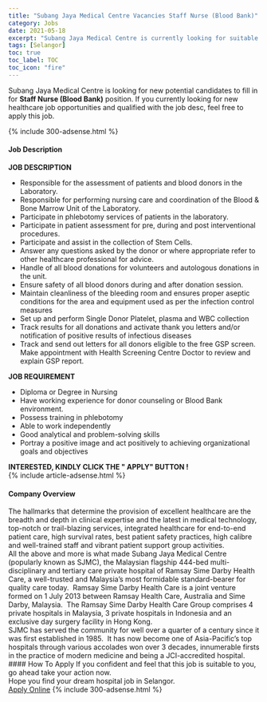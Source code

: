 ```yaml
---
title: "Subang Jaya Medical Centre Vacancies Staff Nurse (Blood Bank)" 
category: Jobs 
date: 2021-05-18 
excerpt: "Subang Jaya Medical Centre is currently looking for suitable person to fill in the Staff Nurse (Blood Bank) which positioned at Selangor" 
tags: [Selangor] 
toc: true 
toc_label: TOC 
toc_icon: "fire" 
--- 
```


<p>Subang Jaya Medical Centre is looking for new potential candidates to fill in for <b>Staff Nurse (Blood Bank)</b> position. If you currently looking for new healthcare job opportunities and qualified with the job desc, feel free to apply this job.
</p>{% include 300-adsense.html %} 
<div><div><h4>Job Description</h4></div><div><div><span><div><div><strong>JOB DESCRIPTION</strong></div><ul><li>Responsible for the assessment of patients and blood donors in the Laboratory.</li><li>Responsible for performing nursing care and coordination of the Blood &amp; Bone Marrow Unit of the Laboratory.</li><li>Participate in phlebotomy services of patients in the laboratory.</li><li>Participate in patient assessment for pre, during and post interventional procedures.</li><li>Participate and assist in the collection of Stem Cells.</li><li>Answer any questions asked by the donor or where appropriate refer to other healthcare professional for advice.</li><li>Handle of all blood donations for volunteers and autologous donations in the&#160;unit.</li><li>Ensure safety of all blood donors during and after donation session.</li><li>Maintain cleanliness of the bleeding room and ensures proper aseptic conditions for the area and equipment used as per the infection control measures</li><li>Set up and perform Single Donor Platelet, plasma and WBC collection</li><li>Track results for all donations and activate thank you letters and/or notification of positive results of infectious diseases</li><li>Track and send out letters for all donors eligible to the free GSP screen. Make appointment with Health Screening Centre Doctor to review and explain GSP report.</li></ul><div><strong>JOB REQUIREMENT</strong></div><ul><li>Diploma or Degree in Nursing</li><li>Have working experience for donor counseling or Blood Bank environment.</li><li>Possess training in phlebotomy</li><li>Able to work independently</li><li>Good analytical and problem-solving skills</li><li>Portray a positive image and act positively to achieving organizational goals and objectives</li></ul><div><strong>INTERESTED, KINDLY CLICK THE " APPLY" BUTTON !</strong></div></div></span></div></div></div> 
{% include article-adsense.html %} 
<div><div><h4>Company Overview</h4></div><div><div><span><div><div>
<div>
		The hallmarks that determine the provision of excellent healthcare are the breadth and depth in clinical expertise and the latest in medical technology, top-notch or trail-blazing services, integrated healthcare for end-to-end patient care, high survival rates, best patient safety practices, high calibre and well-trained staff and vibrant patient support group activities.</div>
<div>
		All the above and more is what made Subang Jaya Medical Centre (popularly known as SJMC), the Malaysian flagship 444-bed multi-disciplinary and tertiary care private hospital of Ramsay Sime Darby Health Care, a well-trusted and Malaysia&#8217;s most formidable standard-bearer for quality care today.&#160; Ramsay Sime Darby Health Care is a joint venture formed on 1 July 2013 between Ramsay Health Care, Australia and Sime Darby, Malaysia.&#160; The Ramsay Sime Darby Health Care Group comprises 4 private hospitals in Malaysia, 3 private hospitals in Indonesia and an exclusive day surgery facility in Hong Kong.</div>
<div>
		SJMC has served the community for well over a quarter of a century since it was first established in 1985.&#160; It has now become one of Asia-Pacific&#8217;s top hospitals through various accolades won over 3 decades, innumerable firsts in the practice of modern medicine and being a JCI-accredited hospital.</div>
</div></div></span></div></div></div> 
#### How To Apply 
If you confident and feel that this job is suitable to you, go ahead take your action now. <br/> 
Hope you find your dream hospital job in Selangor. <br/> 
<a href="https://www.jobstreet.com.my/en/job/staff-nurse-blood-bank-4534710?jobId=jobstreet-my-job-4534710" class="btn btn--warning" target="_blank" rel="nofollow noopenner">Apply Online</a> 
{% include 300-adsense.html %} 